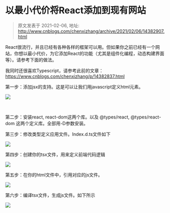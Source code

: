 # 以最小代价将React添加到现有网站 
> 原文发表于 2021-02-06, 地址: http://www.cnblogs.com/chenxizhang/archive/2021/02/06/14382907.html 


React很流行，并且已经有各种各样的框架可以用。但如果你之前已经有一个网站，你想以最小代价，为它添加React的功能（尤其是组件化编程，动态构建界面等）。请参考下面的做法。


我同时还很喜欢Typescript，请参考此前的文章：https://www.cnblogs.com/chenxizhang/p/14382837.html


第一步：添加jsx的支持。这是可以让我们用javascript定义html元素。


![](https://img2020.cnblogs.com/blog/9072/202102/9072-20210206204756416-1916476775.png)



 

第二步：安装react, react-dom这两个库。以及 @types/react, @types/react-dom 这两个定义库。全部用-D参数安装。


第三步：修改类型定义应用文件。Index.d.ts文件如下


![](https://img2020.cnblogs.com/blog/9072/202102/9072-20210206204757397-907128589.png)


第四步：创建你的tsx文件，用来定义前端代码逻辑


![](https://img2020.cnblogs.com/blog/9072/202102/9072-20210206204757870-2088544522.png)


第五步：在你的html文件中，引用对应的js文件。


![](https://img2020.cnblogs.com/blog/9072/202102/9072-20210206204759483-1721531639.png)


第六步：编译tsx文件，生成js文件。如下所示


![](https://img2020.cnblogs.com/blog/9072/202102/9072-20210206204801238-243888233.png)

